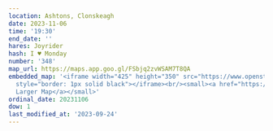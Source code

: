 ```yaml
---
location: Ashtons, Clonskeagh
date: 2023-11-06
time: '19:30'
end_date: ''
hares: Joyrider
hash: I ♥ Monday
number: '348'
map_url: https://maps.app.goo.gl/FSbjq2zvWSAM7T8QA
embedded_map: '<iframe width="425" height="350" src="https://www.openstreetmap.org/export/embed.html?bbox=-6.2407386302948%2C53.31473984212486%2C-6.23399555683136%2C53.31733245024225&amp;layer=mapnik&amp;marker=53.316037768222266%2C-6.237364411354065"
  style="border: 1px solid black"></iframe><br/><small><a href="https://www.openstreetmap.org/?mlat=53.31604&amp;mlon=-6.23736#map=18/53.31604/-6.23737">View
  Larger Map</a></small>'
ordinal_date: 20231106
dow: 1
last_modified_at: '2023-09-24'
---
```


